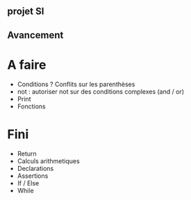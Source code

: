 ## projet SI


## Avancement ##

# A faire
- Conditions ? Conflits sur les parenthèses
- not : autoriser not sur des conditions complexes (and / or)
- Print
- Fonctions


# Fini
- Return
- Calculs arithmetiques
- Declarations
- Assertions
- If / Else
- While